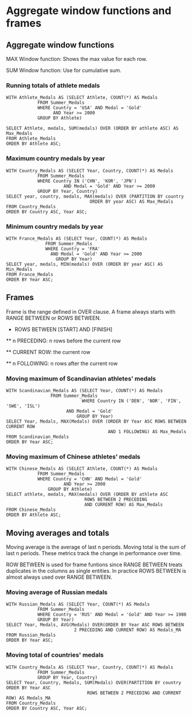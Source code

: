 # Aggregate window functions and frames
 
## Aggregate window functions

MAX Window function: Shows the max value for each row.

SUM Window function: Use for cumulative sum.

### Running totals of athlete medals

```
WITH Athlete_Medals AS (SELECT Athlete, COUNT(*) AS Medals
			FROM Summer_Medals
  			WHERE Country = 'USA' AND Medal = 'Gold'
  			      AND Year >= 2000
  			GROUP BY Athlete)

SELECT Athlete, medals, SUM(medals) OVER (ORDER BY athlete ASC) AS Max_Medals
FROM Athlete_Medals
ORDER BY Athlete ASC;
```

### Maximum country medals by year

```
WITH Country_Medals AS (SELECT Year, Country, COUNT(*) AS Medals
  			FROM Summer_Medals
  			WHERE Country IN ('CHN', 'KOR', 'JPN')
    			      AND Medal = 'Gold' AND Year >= 2000
  			GROUP BY Year, Country)
SELECT year, country, medals, MAX(medals) OVER (PARTITION BY country
                		  		ORDER BY year ASC) AS Max_Medals
FROM Country_Medals
ORDER BY Country ASC, Year ASC;
```

### Minimum country medals by year

```
WITH France_Medals AS (SELECT Year, COUNT(*) AS Medals
  	 	       FROM Summer_Medals
  		       WHERE Country = 'FRA'
   			     AND Medal = 'Gold' AND Year >= 2000
           	       GROUP BY Year)
SELECT year, medals, MIN(medals) OVER (ORDER BY year ASC) AS Min_Medals
FROM France_Medals
ORDER BY Year ASC;
```

## Frames

Frame is the range defined in OVER clause. A frame always starts with RANGE 
BETWEEN or ROWS BETWEEN.

* ROWS BETWEEN [START] AND [FINISH]

** n PRECEDING: n rows before the current row

** CURRENT ROW: the current row

** n FOLLOWING: n rows after the current row

### Moving maximum of Scandinavian athletes' medals

```
WITH Scandinavian_Medals AS (SELECT Year, COUNT(*) AS Medals
  			     FROM Summer_Medals
                             WHERE Country IN ('DEN', 'NOR', 'FIN', 'SWE', 'ISL')
    				   AND Medal = 'Gold'
                  		   GROUP BY Year)
SELECT Year, Medals, MAX(Medals) OVER (ORDER BY Year ASC ROWS BETWEEN CURRENT ROW
                                       AND 1 FOLLOWING) AS Max_Medals
FROM Scandinavian_Medals
ORDER BY Year ASC;
```

### Moving maximum of Chinese athletes' medals

```
WITH Chinese_Medals AS (SELECT Athlete, COUNT(*) AS Medals
  			FROM Summer_Medals
  			WHERE Country = 'CHN' AND Medal = 'Gold'
    			      AND Year >= 2000
    			GROUP BY Athlete)
SELECT athlete, medals, MAX(medals) OVER (ORDER BY athlete ASC
            				  ROWS BETWEEN 2 PRECEDING
            				  AND CURRENT ROW) AS Max_Medals
FROM Chinese_Medals
ORDER BY Athlete ASC;
```

## Moving averages and totals

Moving average is the average of last n periods. Moving total is the sum of
last n periods. These metrics track the change in performance over time.

ROW BETWEEN is used for frame funtions since RANGE BETWEEN treats duplicates in 
the columns as single entities. In practice ROWS BETWEEN is almost always 
used over RANGE BETWEEN. 

### Moving average of Russian medals

```
WITH Russian_Medals AS (SELECT Year, COUNT(*) AS Medals
  			FROM Summer_Medals
  			WHERE Country = 'RUS' AND Medal = 'Gold' AND Year >= 1980
  			GROUP BY Year)
SELECT Year, Medals, AVG(Medals) OVER(ORDER BY Year ASC ROWS BETWEEN
     				      2 PRECEDING AND CURRENT ROW) AS Medals_MA
FROM Russian_Medals
ORDER BY Year ASC;
```

### Moving total of countries' medals

```
WITH Country_Medals AS (SELECT Year, Country, COUNT(*) AS Medals
  			FROM Summer_Medals
  			GROUP BY Year, Country)
SELECT Year, Country, Medals, SUM(Medals) OVER(PARTITION BY country ORDER BY Year ASC
     					       ROWS BETWEEN 2 PRECEDING AND CURRENT ROW) AS Medals_MA
FROM Country_Medals
ORDER BY Country ASC, Year ASC;
```